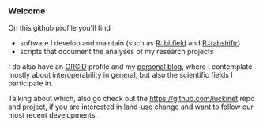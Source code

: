 ### Welcome

On this github profile you'll find 

- software I develop and maintain (such as [R::bitfield](https://github.com/EhrmannS/bitfield) and [R::tabshiftr](https://github.com/luckinet/tabshiftr))
- scripts that document the analyses of my research projects

I do also have an [ORCiD](https://orcid.org/0000-0002-2958-0796
) profile and my [personal blog](https://www.steffen-ehrmann.de), where I contemplate mostly about interoperability in general, but also the scientific fields I participate in.

Talking about which, also go check out the https://github.com/luckinet repo and project, if you are interested in land-use change and want to follow our most recent developments.
